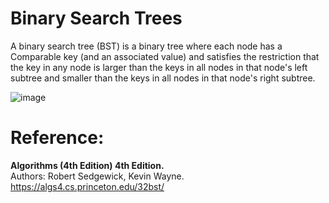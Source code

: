 # Binary Search Trees


A binary search tree (BST) is a binary tree where each node has a Comparable key (and an associated value) and satisfies the restriction that the key in any node is larger than the keys in all nodes in that node's left subtree and smaller than the keys in all nodes in that node's right subtree.

![image](https://user-images.githubusercontent.com/14939490/135537417-09964c10-8822-45dd-9e19-09d15a663f25.png)

# Reference:
__Algorithms (4th Edition) 4th Edition.__  
Authors: Robert Sedgewick, Kevin Wayne.  
https://algs4.cs.princeton.edu/32bst/
